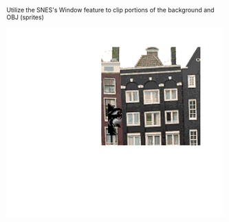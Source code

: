 Utilize the SNES's Window feature to clip portions of the background and OBJ (sprites)

![window](window.gif)
